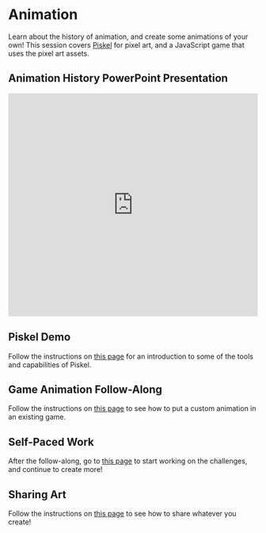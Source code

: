 # Animation
Learn about the history of animation, and create some animations of your own! This session covers [Piskel](http://piskelapp.com) for pixel art, and a JavaScript game that uses the pixel art assets.

## Animation History PowerPoint Presentation
<iframe src='https://view.officeapps.live.com/op/embed.aspx?src=https://hylandtechoutreach.github.io/ucs/Session4Animation/AnimationHistory.pptx' width='100%' height='450px' frameborder='0'></iframe>

## Piskel Demo
Follow the instructions on [this page](PiskelDemo.md) for an introduction to some of the tools and capabilities of Piskel.

## Game Animation Follow-Along
Follow the instructions on [this page](GameAnimation.md) to see how to put a custom animation in an existing game.

## Self-Paced Work
After the follow-along, go to [this page](AnimationChallenges.md) to start working on the challenges, and continue to create more!

## Sharing Art
Follow the instructions on [this page](SharingArt.md) to see how to share whatever you create!